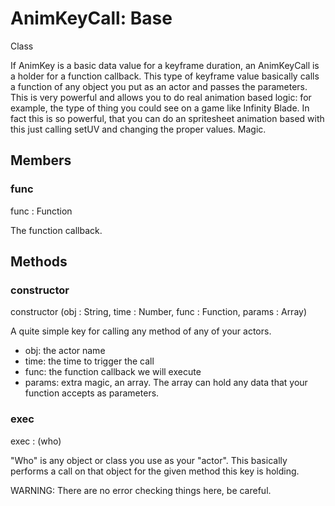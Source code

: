 # <i class="fa fa-book"></i> AnimKeyCall: Base

<span class="label label-info">Class</span>

If AnimKey is a basic data value for a keyframe duration, an AnimKeyCall is a holder for a function callback.
This type of keyframe value basically calls a function of any object you put as an actor and passes the parameters.
This is very powerful and allows you to do real animation based logic: for example, the type of thing you could see
on a game like Infinity Blade. In fact this is so powerful, that you can do an spritesheet animation based with this
just calling setUV and changing the proper values. Magic.

## Members

### func

func : Function

The function callback.

## Methods

### constructor

constructor (obj : String, time : Number, func : Function, params : Array)

A quite simple key for calling any method of any of your actors.

* obj: the actor name
* time: the time to trigger the call
* func: the function callback we will execute
* params: extra magic, an array. The array can hold any data that your function accepts as parameters.

### exec

exec : (who)

"Who" is any object or class you use as your "actor". This basically performs a call
on that object for the given method this key is holding.

WARNING: There are no error checking things here, be careful.